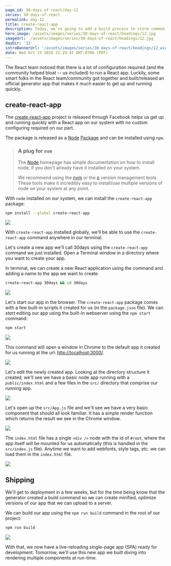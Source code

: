 ```yaml
---
page_id: 30-days-of-react/day-12
series: 30-days-of-react
permalink: day-12
title: create-react-app
description: Today, we're going to add a build process to store common build actions so we can easily develop and deploy our applications.
hero_image: /assets/images/series/30-days-of-react/headings/12.jpg
imageUrl:  /assets/images/series/30-days-of-react/headings/12.jpg
dayDir: '12'
introBannerUrl: '/assets/images/series/30-days-of-react/headings/12_wide.jpg'
date: Wed Oct 15 2016 21:29:42 GMT-0700 (PDT)
---
```


The React team noticed that there is a lot of configuration required (and the community helped bloat -- us included) to run a React app. Luckily, some smart folks in the React team/community got together and built/released an official generator app that makes it much easier to get up and running quickly.

## create-react-app

The [create-react-app](https://github.com/facebookincubator/create-react-app) project is released through Facebook helps us get up and running quickly with a React app on our system with no custom configuring required on our part.

The package is released as a [Node](https://nodejs.org/) [Package](https://www.npmjs.com/package/create-react-app) and can be installed using `npm`. 

> ### A plug for `nvm`
>
> The [Node](https://nodejs.org) homepage has simple documentation on how to install node, if you don't already have it installed on your system. 
>
> We recommend using the [nvm](https://github.com/creationix/nvm) or the [n](https://github.com/tj/n) version management tools. These tools make it incredibly easy to install/use multiple versions of node on your system at any point. 

With `node` installed on our system, we can install the `create-react-app` package:

```bash
npm install --global create-react-app
```

<img class="wide" src="{{ imagesDir }}/install-create-react-app.jpg" />

With `create-react-app` installed globally, we'll be able to use the `create-react-app` command anywhere in our terminal.

Let's create a new app we'll call 30days using the `create-react-app` command we just installed. Open a Terminal window in a directory where you want to create your app.

In terminal, we can create a new React application using the command and adding a name to the app we want to create.

```bash
create-react-app 30days && cd 30days
```

<img class="wide" src="{{imagesDir}}/create-app.jpg" />

Let's start our app in the browser. The `create-react-app` package comes with a few built-in scripts it created for us (in the `package.json` file). We can _start_ editing our app using the built-in webserver using the `npm start` command:

```bash
npm start
```

<img class="wide" src="{{ imagesDir }}/npm-start.jpg" />

This command will open a window in Chrome to the default app it created for us running at the url: [http://localhost:3000/](http://localhost:3000/).

<img class="wide" src="{{ imagesDir }}/chrome-start.jpg" />

Let's edit the newly created app. Looking at the directory structure it created, we'll see we have a basic node app running with a `public/index.html` and a few files in the `src/` directory that comprise our running app.

<img class="wide" src="{{ imagesDir }}/tree.jpg" />

Let's open up the `src/App.js` file and we'll see we have a very basic component that should all look familiar. It has a simple render function which returns the result we see in the Chrome window.

<img class="wide" src="{{ imagesDir }}/app.jpg" />

The `index.html` file has a single `<div />` node with the id of `#root`, where the app itself will be mounted for us automatically (this is handled in the `src/index.js` file). Anytime we want to add webfonts, style tags, etc. we can load them in the `index.html` file.

<img class="wide" src="{{ imagesDir }}/index-html.jpg" />

## Shipping

We'll get to deployment in a few weeks, but for the time being know that the generator created a build command so we can create minified, optimize versions of our app that we can upload to a server. 

We can build our app using the `npm run build` command in the root of our project:

```bash
npm run build
```

<img class="wide" src="{{ imagesDir }}/build.jpg" />

With that, we now have a live-reloading single-page app (SPA) ready for development. Tomorrow, we'll use this new app we built diving into rendering multiple components at run-time.
